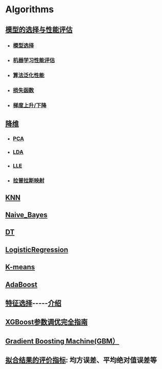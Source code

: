 # Algorithms

## [模型的选择与性能评估](/AlgorithmSelection)    
  * ### [模型选择](/AlgorithmSelection#一-模型选择)   
  * ### [机器学习性能评估](/AlgorithmSelection#二-机器学习性能评估指标)   
  * ### [算法泛化性能](/AlgorithmSelection#三-算法泛化性能)   
  * ### [损失函数](/AlgorithmSelection#四-损失函数)
  * ### [梯度上升/下降]()

## [降维](/DimensionReduction)   
  * ### [PCA](/DimensionReduction#一-pca主成分分析)   
  * ### [LDA](/DimensionReduction#二-lda线性判别分析)  
  * ### [LLE](/DimensionReduction#三-lle局部线性嵌入)   
  * ### [拉普拉斯映射](/DimensionReduction#四-拉普拉斯特征映射)

## [KNN](https://github.com/Choven-Meng/ML_Algorithm/tree/master/KNN)

## [Naive_Bayes](https://github.com/Choven-Meng/Algorithms/tree/master/Naive_Bayes)

## [DT](https://blog.csdn.net/choven_meng/article/details/82878018)

## [LogisticRegression](https://github.com/Choven-Meng/ML_Algorithm/tree/master/LogisticRegression)

## [K-means](https://github.com/Choven-Meng/ML_Algorithm/tree/master/Unsupervised_Learning/K-means)

## [AdaBoost](https://github.com/Choven-Meng/ML_Algorithm/tree/master/Ensemble%20Learning/boosting/AdaBoost)


## [特征选择](https://github.com/WillKoehrsen/feature-selector)-----[介绍](https://mp.weixin.qq.com/s?__biz=MzI0NzE3NTAzOA==&mid=2652118479&idx=1&sn=8bce64113dd889ca67586c3e9fb3cf15&chksm=f254bfdec52336c8c59ad822ca9f231a6ba180e432e5ecf2ea72094f6953bd2a20990da31dbe&mpshare=1&scene=1&srcid=07062AfdeLtAl51FOzoGNGgT&rd2werd=1#wechat_redirect)


## [XGBoost参数调优完全指南](https://blog.csdn.net/han_xiaoyang/article/details/52665396)

## [Gradient Boosting Machine(GBM）](https://blog.csdn.net/han_xiaoyang/article/details/52663170)

## [拟合结果的评价指标](https://blog.csdn.net/lipe12/article/details/51200510): 均方误差、平均绝对值误差等

